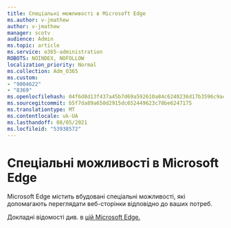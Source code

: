 ```yaml
---
title: Спеціальні можливості в Microsoft Edge
ms.author: v-jmathew
author: v-jmathew
manager: scotv
audience: Admin
ms.topic: article
ms.service: o365-administration
ROBOTS: NOINDEX, NOFOLLOW
localization_priority: Normal
ms.collection: Adm_O365
ms.custom:
- "9004622"
- "8369"
ms.openlocfilehash: 04f6d8d13f437a45b7d69a592610a84c6240236d17b3596c9ac28dcd3c3cacc9
ms.sourcegitcommit: b5f7da89a650d2915dc652449623c78be6247175
ms.translationtype: MT
ms.contentlocale: uk-UA
ms.lasthandoff: 08/05/2021
ms.locfileid: "53938572"
---
```

# <a name="accessibility-features-in-microsoft-edge"></a>Спеціальні можливості в Microsoft Edge

Microsoft Edge містить вбудовані спеціальні можливості, які допомагають переглядати веб-сторінки відповідно до ваших потреб.

Докладні відомості див. в [цій Microsoft Edge.](https://go.microsoft.com/fwlink/?linkid=2153648)
